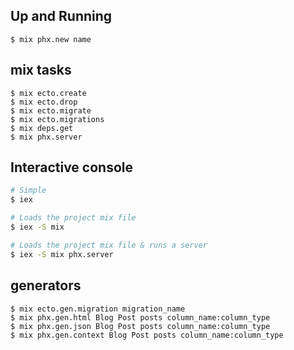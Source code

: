 ## Up and Running
```
$ mix phx.new name
```

## mix tasks
```
$ mix ecto.create
$ mix ecto.drop
$ mix ecto.migrate
$ mix ecto.migrations
$ mix deps.get
$ mix phx.server
```

## Interactive console
```bash
# Simple
$ iex

# Loads the project mix file
$ iex -S mix

# Loads the project mix file & runs a server
$ iex -S mix phx.server
```

## generators
```
$ mix ecto.gen.migration migration_name
$ mix phx.gen.html Blog Post posts column_name:column_type
$ mix phx.gen.json Blog Post posts column_name:column_type
$ mix phx.gen.context Blog Post posts column_name:column_type
```

